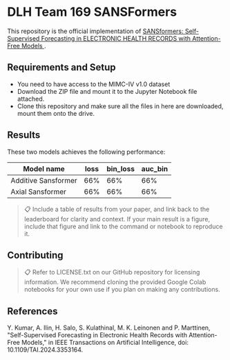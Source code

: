 # DLH Team 169 SANSFormers

This repository is the official implementation of [SANSformers: Self-Supervised Forecasting in ELECTRONIC HEALTH RECORDS with Attention-Free Models
](https://arxiv.org/abs/2108.13672). 


## Requirements and Setup

- You need to have access to the MIMC-IV v1.0 dataset
- Download the ZIP file and mount it to the Jupyter Notebook file attached.
- Clone this repository and make sure all the files in here are downloaded, mount them onto the drive.




## Results

These two models achieves the following performance:

| Model name         | loss  | bin_loss | auc_bin
| ------------------ |---------------- | -------------- |-----|
| Additive Sansformer   |     66%        |      66%      | 66%
| Axial Sansformer  |     66%       |      66%      |66%

>📋  Include a table of results from your paper, and link back to the leaderboard for clarity and context. If your main result is a figure, include that figure and link to the command or notebook to reproduce it. 


## Contributing

>📋  Refer to LICENSE.txt on our GitHub repository for licensing information. We recommend cloning the provided Google Colab notebooks for your own use if you plan on making any contributions.


## References

Y. Kumar, A. Ilin, H. Salo, S. Kulathinal, M. K. Leinonen and P. Marttinen, "Self-Supervised Forecasting in Electronic Health Records with Attention-Free Models," in IEEE Transactions on Artificial Intelligence, doi: 10.1109/TAI.2024.3353164.